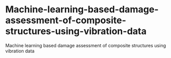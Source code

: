 # Machine-learning-based-damage-assessment-of-composite-structures-using-vibration-data
Machine learning based damage assessment of composite structures using vibration data
